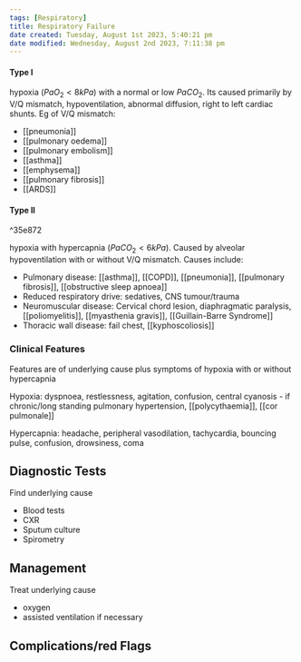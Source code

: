 ```yaml
---
tags: [Respiratory]
title: Respiratory Failure
date created: Tuesday, August 1st 2023, 5:40:21 pm
date modified: Wednesday, August 2nd 2023, 7:11:38 pm
---
```


#### Type I

hypoxia ($PaO_2 < 8kPa$) with a normal or low $PaCO_2$. Its caused primarily by V/Q mismatch, hypoventilation, abnormal diffusion, right to left cardiac shunts. Eg of V/Q mismatch:

- [[pneumonia]]
- [[pulmonary oedema]]
- [[pulmonary embolism]]
- [[asthma]]
- [[emphysema]]
- [[pulmonary fibrosis]]
- [[ARDS]]

#### Type II

^35e872

hypoxia with hypercapnia ($PaCO_2 < 6kPa$). Caused by alveolar hypoventilation with or without V/Q mismatch. Causes include:

- Pulmonary disease: [[asthma]], [[COPD]], [[pneumonia]], [[pulmonary fibrosis]], [[obstructive sleep apnoea]]
- Reduced respiratory drive: sedatives, CNS tumour/trauma
- Neuromuscular disease: Cervical chord lesion, diaphragmatic paralysis, [[poliomyelitis]], [[myasthenia gravis]], [[Guillain-Barre Syndrome]]
- Thoracic wall disease: fail chest, [[kyphoscoliosis]]

### Clinical Features

Features are of underlying cause plus symptoms of hypoxia with or without hypercapnia

Hypoxia: dyspnoea, restlessness, agitation, confusion, central cyanosis - if chronic/long standing pulmonary hypertension, [[polycythaemia]], [[cor pulmonale]]

Hypercapnia: headache, peripheral vasodilation, tachycardia, bouncing pulse, confusion, drowsiness, coma

## Diagnostic Tests

Find underlying cause

- Blood tests
- CXR
- Sputum culture
- Spirometry

## Management

Treat underlying cause

- oxygen
- assisted ventilation if necessary

## Complications/red Flags
